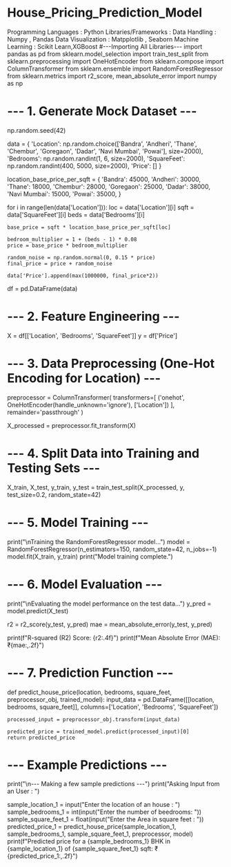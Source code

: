 # House_Pricing_Prediction_Model
Programming Languages : Python Libraries/Frameworks : Data Handling : Numpy , Pandas Data Visualization : Matpplotlib , Seaborn Machine Learning : Scikit Learn,XGBoost
#---Importing All Libraries---
import pandas as pd
from sklearn.model_selection import train_test_split
from sklearn.preprocessing import OneHotEncoder
from sklearn.compose import ColumnTransformer
from sklearn.ensemble import RandomForestRegressor
from sklearn.metrics import r2_score, mean_absolute_error
import numpy as np

# --- 1. Generate Mock Dataset ---
np.random.seed(42)

data = {
    'Location': np.random.choice(['Bandra', 'Andheri', 'Thane', 'Chembur', 'Goregaon', 'Dadar', 'Navi Mumbai', 'Powai'], size=2000),
    'Bedrooms': np.random.randint(1, 6, size=2000),
    'SquareFeet': np.random.randint(400, 5000, size=2000),
    'Price': []
}

location_base_price_per_sqft = {
    'Bandra': 45000,
    'Andheri': 30000,
    'Thane': 18000,
    'Chembur': 28000,
    'Goregaon': 25000,
    'Dadar': 38000,
    'Navi Mumbai': 15000,
    'Powai': 35000,
}

for i in range(len(data['Location'])):
    loc = data['Location'][i]
    sqft = data['SquareFeet'][i]
    beds = data['Bedrooms'][i]

    base_price = sqft * location_base_price_per_sqft[loc]

    bedroom_multiplier = 1 + (beds - 1) * 0.08
    price = base_price * bedroom_multiplier

    random_noise = np.random.normal(0, 0.15 * price)
    final_price = price + random_noise

    data['Price'].append(max(1000000, final_price*2))

df = pd.DataFrame(data)

# --- 2. Feature Engineering ---
X = df[['Location', 'Bedrooms', 'SquareFeet']]
y = df['Price']

# --- 3. Data Preprocessing (One-Hot Encoding for Location) ---
preprocessor = ColumnTransformer(
    transformers=[
        ('onehot', OneHotEncoder(handle_unknown='ignore'), ['Location'])
    ],
    remainder='passthrough'
)

X_processed = preprocessor.fit_transform(X)

# --- 4. Split Data into Training and Testing Sets ---
X_train, X_test, y_train, y_test = train_test_split(X_processed, y, test_size=0.2, random_state=42)

# --- 5. Model Training ---
print("\nTraining the RandomForestRegressor model...")
model = RandomForestRegressor(n_estimators=150, random_state=42, n_jobs=-1)
model.fit(X_train, y_train)
print("Model training complete.")

# --- 6. Model Evaluation ---
print("\nEvaluating the model performance on the test data...")
y_pred = model.predict(X_test)

r2 = r2_score(y_test, y_pred)
mae = mean_absolute_error(y_test, y_pred)

print(f"R-squared (R2) Score: {r2:.4f}")
print(f"Mean Absolute Error (MAE): ₹{mae:,.2f}")

# --- 7. Prediction Function ---
def predict_house_price(location, bedrooms, square_feet, preprocessor_obj, trained_model):
    input_data = pd.DataFrame([[location, bedrooms, square_feet]],
                             columns=['Location', 'Bedrooms', 'SquareFeet'])

    processed_input = preprocessor_obj.transform(input_data)

    predicted_price = trained_model.predict(processed_input)[0]
    return predicted_price

# --- Example Predictions ---
print("\n--- Making a few sample predictions ---")
print("Asking Input from an User :  ")

sample_location_1 = input("Enter the location of an house : ")
sample_bedrooms_1 = int(input("Enter the number of beedrooms: "))
sample_square_feet_1 = float(input("Enter the Area in square feet : "))
predicted_price_1 = predict_house_price(sample_location_1, sample_bedrooms_1, sample_square_feet_1, preprocessor, model)
print(f"Predicted price for a {sample_bedrooms_1} BHK in {sample_location_1} of {sample_square_feet_1} sqft: ₹{predicted_price_1:,.2f}")

